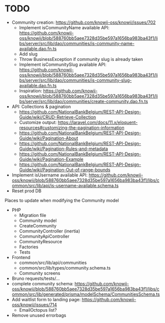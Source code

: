 # TODO

- Community creation: https://github.com/knowii-oss/knowii/issues/702
  - Implement isCommunityName available API: https://github.com/knowii-oss/knowii/blob/588760bb5aee7328d35be597a1656ba983ba43f1/libs/server/src/lib/dao/communities/is-community-name-available.dao.fn.ts
  - Add slug
  - Throw BusinessException if community slug is already taken
  - Implement isCommunitySlug available API: https://github.com/knowii-oss/knowii/blob/588760bb5aee7328d35be597a1656ba983ba43f1/libs/server/src/lib/dao/communities/is-community-slug-available.dao.fn.ts
  - Inspiration: https://github.com/knowii-oss/knowii/blob/588760bb5aee7328d35be597a1656ba983ba43f1/libs/server/src/lib/dao/communities/create-community.dao.fn.ts
- API: Collections & pagination
  - https://github.com/NationalBankBelgium/REST-API-Design-Guide/wiki/CRUD-Retrieve-Collection
  - Customize output: https://laravel.com/docs/11.x/eloquent-resources#customizing-the-pagination-information
  - https://github.com/NationalBankBelgium/REST-API-Design-Guide/wiki/Pagination-About
  - https://github.com/NationalBankBelgium/REST-API-Design-Guide/wiki/Pagination-Rules-and-metadata
  - https://github.com/NationalBankBelgium/REST-API-Design-Guide/wiki/Pagination-Example
  - https://github.com/NationalBankBelgium/REST-API-Design-Guide/wiki/Pagination-Out-of-range-bounds
- Implement isUsername available API: https://github.com/knowii-oss/knowii/blob/588760bb5aee7328d35be597a1656ba983ba43f1/libs/common/src/lib/api/is-username-available.schema.ts
- Reset prod DB

Places to update when modifying the Community model

- PHP
  - Migration file
  - Community model
  - CreateCommunity
  - CommunityController (inertia)
  - CommunityApiController
  - CommunityResource
  - Factories
  - Tests
- Frontend
  - common/src/lib/api/communities
  - common/src/lib/types/community.schema.ts
  - Community screens
- Bruno requests/tests/...
- complete community schema: https://github.com/knowii-oss/knowii/blob/588760bb5aee7328d35be597a1656ba983ba43f1/libs/common/src/lib/generated/prisma/modelSchema/CommunitiesSchema.ts
- Add waitlist form to landing page: https://github.com/knowii-oss/knowii/issues/714
  - EmailOctopus list?
- Remove unused errorbags
